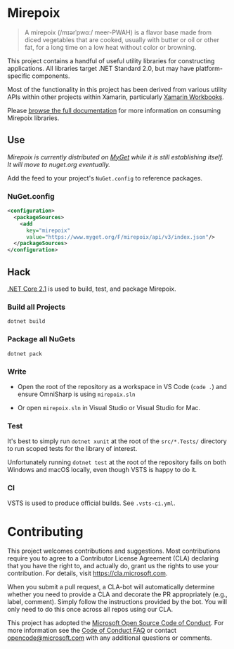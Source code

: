 # Mirepoix

> A mirepoix (/mɪərˈpwɑː/ meer-PWAH) is a flavor base made from diced
vegetables that are cooked, usually with butter or oil or other fat,
for a long time on a low heat without color or browning.

This project contains a handful of useful utility libraries for constructing
applications. All libraries target .NET Standard 2.0, but may have
platform-specific components.

Most of the functionality in this project has been derived from various
utility APIs within other projects within Xamarin, particularly
[Xamarin Workbooks](https://github.com/Microsoft/workbooks).

Please [browse the full documentation][docs] for more information on
consuming Mirepoix libraries.

## Use

_Mirepoix is currently distributed on [MyGet][myget] while it is still
establishing itself. It will move to nuget.org eventually._

Add the feed to your project's `NuGet.config` to reference packages.

### NuGet.config

```xml
<configuration>
  <packageSources>
    <add
      key="mirepoix"
      value="https://www.myget.org/F/mirepoix/api/v3/index.json"/>
  </packageSources>
</configuration>
```

## Hack

[.NET Core 2.1][dotnetcore] is used to build, test, and package Mirepoix.

### Build all Projects

```
dotnet build
```

### Package all NuGets

```
dotnet pack
```

### Write

* Open the root of the repository as a workspace in VS Code (`code .`) and
  ensure OmniSharp is using `mirepoix.sln`

* Or open `mirepoix.sln` in Visual Studio or Visual Studio for Mac.

### Test

It's best to simply run `dotnet xunit` at the root of the `src/*.Tests/`
directory to run scoped tests for the library of interest.

Unfortunately running `dotnet test` at the root of the repository fails
on both Windows and macOS locally, even though VSTS is happy to do it.

### CI

VSTS is used to produce official builds. See `.vsts-ci.yml`.

# Contributing

This project welcomes contributions and suggestions.  Most contributions
require you to agree to a Contributor License Agreement (CLA) declaring that
you have the right to, and actually do, grant us the rights to use your
contribution. For details, visit https://cla.microsoft.com.

When you submit a pull request, a CLA-bot will automatically determine
whether you need to provide a CLA and decorate the PR appropriately (e.g.,
label, comment). Simply follow the instructions provided by the bot. You will
only need to do this once across all repos using our CLA.

This project has adopted the [Microsoft Open Source Code of Conduct](https://opensource.microsoft.com/codeofconduct/).
For more information see the [Code of Conduct FAQ](https://opensource.microsoft.com/codeofconduct/faq/) or
contact [opencode@microsoft.com](mailto:opencode@microsoft.com) with any
additional questions or comments.

[docs]: https://xamarin.github.io/mirepoix
[myget]: https://www.myget.org/feed/index/mirepoix
[dotnetcore]: https://www.microsoft.com/net/download